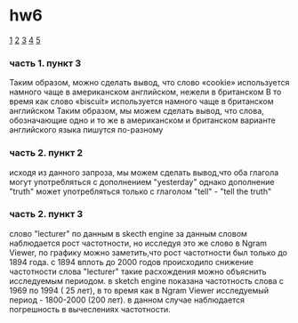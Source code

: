 # hw6
[1](https://github.com/ushakovapolina/hw6/blob/master/цггггггггггггггггггггг1111.jpg)
[2](https://github.com/ushakovapolina/hw6/blob/master/цггггг22222222.jpg)
[3](https://github.com/ushakovapolina/hw6/blob/master/3%20пункт%20цг.png)
[4](https://github.com/ushakovapolina/hw6/blob/master/цгнов.jpg)
[5](https://github.com/ushakovapolina/hw6/blob/master/цгггноввв111.jpg)
### часть 1. пункт 3
Таким образом, можно сделать вывод, что слово «cookie» используется намного чаще в американском английском, нежели в британском
В то время как слово «biscuit» используется намного чаще в британском английском
Таким образом, мы можем сделать вывод, что слова, обозначающие одно и то же в американском и британском варианте английского языка пишутся по-разному 
### часть 2. пункт 2
исходя из данного запроза, мы можем сделать вывод,что оба глагола могут употребляться с дополнением "yesterday" 
однако дополнение "truth" может употребляться только с глаголом "tell" - "tell the truth"
### часть 2. пункт 3
слово "lecturer"
по данным в skecth engine за данным словом наблюдается рост частотности, но исследуя это же слово в Ngram Viewer, по графику можно заметить,что рост частотности был только до 1894 года. c 1894 вплоть до 2000 годов  происходило снижение частотности слова "lecturer"
такие расхождения можно объяснить исследуемым периодом. в sketch engine показана частотность слова с 1969 по 1994 ( 25 лет), в то время как в Ngram Viewer исследуемый период - 1800-2000 (200 лет). в данном случае наблюдается погрешность в вычеслениях частотности.
